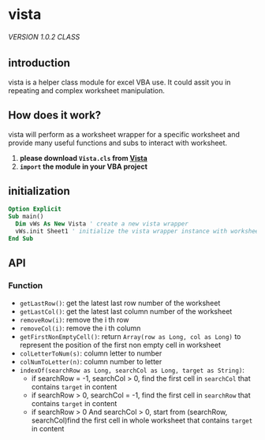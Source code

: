 # vista

###### VERSION 1.0.2 CLASS

## introduction

vista is a helper class module for excel VBA use. It could assit you in repeating and complex worksheet manipulation.

## How does it work?

vista will perform as a worksheet wrapper for a specific worksheet and provide many useful functions and subs to interact with worksheet.

1. **please download `Vista.cls` from [Vista](https://gist.github.com/1846689910/f1767e08f081bb11a9fc2a8d35018166)**
2. **`import` the module in your VBA project**

## initialization

```vb
Option Explicit
Sub main()
  Dim vWs As New Vista ' create a new vista wrapper
  vWs.init Sheet1 ' initialize the vista wrapper instance with worksheet
End Sub
```

## API

### Function

+ `getLastRow()`: get the latest last row number of the worksheet
+ `getLastCol()`: get the latest last column number of the worksheet
+ `removeRow(i)`: remove the i th row
+ `removeCol(i)`: remove the i th column
+ `getFirstNonEmptyCell()`: return `Array(row as Long, col as Long)` to represent the position of the first non empty cell in worksheet
+ `colLetterToNum(s)`: column letter to number
+ `colNumToLetter(n)`: column number to letter
+ `indexOf(searchRow as Long, searchCol as Long, target as String)`: 
    - if searchRow = -1, searchCol > 0, find the first cell in `searchCol` that contains `target` in content
    - if searchRow > 0, searchCol = -1, find the first cell in `searchRow` that contains `target` in content
    - if searchRow > 0 And searchCol > 0, start from (searchRow, searchCol)find the first cell in whole worksheet that contains `target` in content
